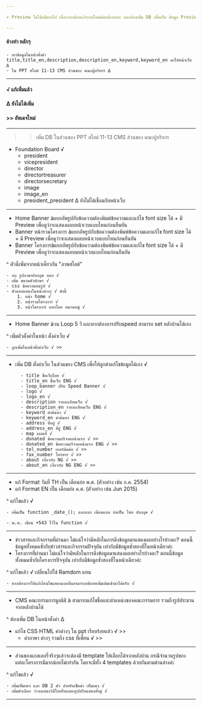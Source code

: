 ```yaml
---

- Preview ไม่ได้เพิ่มลงไป เนื่องจากต้องแก้ระบบใหม่ค่อนข้างเยอะ และต้องเพิ่ม DB เพื่อเก็บ ข้อมูล Preview แยก หรือคือ ทำหน้าแบบเดี่ยวกันกับหน้าแสดงผล แต่งเก็บเป็นอีกไฟล์ไว้

---
```

#### ค้างทำ หลักๆ
	- เอาข้อมูลในหน้าตั้งค่า  title,title_en,description,description_en,keyword,keyword_en มาใส่หน้าเว็บ ∆
	- ใน PPT สไลต์ 11-13 CMS ส่วนของ คณะผู้บริหาร ∆

---

#### √ แก้เพิ่มแล้ว
#### ∆ ยังไม่ได้เพิ่ม
#### >> อัพเดจใหม่
---
>> เพิ่ม DB ในส่วนของ PPT สไลต์ 11-13 CMS ส่วนของ คณะผู้บริหาร
- Foundation Board √
	- president
	- vicepresident
	- director
	- directortreasurer
	- directorsecretary
	- image
	- image_en
	- president_president
 ∆ ยังไม่ได้เชื่อมกับหน้าเว็บ
---
- Home Banner àแยกอัพรูปกับข้อความต้องพิมพ์ข้อความและแก้ไข font size ได้ + มี Preview เพื่อดูว่าจะแสดงผลบหน้าเวบแบบไหนก่อนยืนยัน
- Banner หน้ารวมโครงการ àแยกอัพรูปกับข้อความต้องพิมพ์ข้อความและแก้ไข font size ได้ + มี Preview เพื่อดูว่าจะแสดงผลบหน้าเวบแบบไหนก่อนยืนยัน
- Banner โครงการàแยกอัพรูปกับข้อความต้องพิมพ์ข้อความและแก้ไข font size ได้ + มี Preview เพื่อดูว่าจะแสดงผลบนหน้าเวบแบบไหนก่อนยืนยัน

^ ตัวนี่เพิ่มจากหน้าเดี่ยวกัน "ภาพสไลต์"

	- ลบ รูปภาษาอังกฤษ ออก √
	- เพิ่ม ขนาดตัวอักษร √
	- css ข้อความบนรูป √
	- ตัวแยกแสดงในหน้าต่างๆ √ ดังนี้
		1. หน้า home √
		2. หน้ารวมโครงการ √
		3. หน้าโครงการ แยกโดย หมวดหมู่ √

---

- Home Banner àวน Loop 5 วิ และหากต้องการปรับspeed สามารถ set หลังบ้านได้เอง

^ เพิ่มตัวตั้งค่าในหน้า ตั้งค่าเว็บ √

	- ถูกเพิ่มในหน้าตั้งค่าเว็บ √ >>

---

- เพิ่ม DB ตั้งค่าเว็บ ในส่วนของ CMS เพื่อให้ลูกค้าแก้ไขข้อมูลได้เอง √
 
 		- title ชื่อเว็บไทย √
		- title_en ชื่อเว็บ ENG √
		- loop_banner ปรับ Speed Banner √
		- logo √
		- logo_en √
		- description รายละเอียดเว็บ √
		- description_en รายละเอียดเว็บ ENG √
		- keyword คำค้นหา √
		- keyword_en คำค้นหา ENG √
		- address ที่อยู่ √
		- address_en ที่ยู่ ENG √
		- map แผนที่ √
		- donated ข้อความบริจาคหน้าแรก √ >>
		- donated_en ข้อความบริจาคหน้าแรก ENG √ >>
		- tel_number เบอร์ติดต่อ √ >>
		- fax_number โทรสาร √ >>
		- about เกี่ยวกับ NG √ >>
		- about_en เกี่ยวกับ NG ENG √ >>

---

- แก้ Format  วันที่ TH เป็น เดือนย่อ พ.ศ. (ตัวอย่าง เช่น ก.ค. 2554)
- แก้ Format  EN เป็น เดือนย่อ ค.ศ. (ตัวอย่าง เช่น Jun 2015)

^ แก้ไขแล้ว √

	- เพิ่มเป็น function _date_(); และแยก เดือนแบบ ย่อเป็น ไทย อังกฤษ √

	- พ.ศ. เขียน +543 ไว้ใน function √

---
- ข่าวสารและกิจกรรมที่ผ่านมา ไม่แน่ใจว่ามีหลักในการดึงข้อมูลมาแสดงผลอย่างไรบ้างคะ? ตอนนี้ข้อมูลทั้งหมดซ้ำกับข่าวสารและกิจกรรมปัจจุบัน เท่ากับมีข้อมูลซ้ำสองที่ในหน้าเดียวค่ะ
- โครงการที่ผ่านมา ไม่แน่ใจว่ามีหลักในการดึงข้อมูลมาแสดงผลอย่างไรบ้างคะ? ตอนนี้ข้อมูลทั้งหมดซ้ำกับโครงการปัจจุบัน เท่ากับมีข้อมูลซ้ำสองที่ในหน้าเดียวค่ะ

^ แก้ไขแล้ว √ เปลี่ยนไปใช่ Ramdom แทน

	- หากต้องการให้แก้เงื่อนไขแสดงแบบอื่นสามารถอธิบายเพิ่มเติมเข้ามาได้ครับ √

---
- CMS คณะกรรมการมูลนิธิ à สามารถแก้ไขชื่อและตำแหน่งของคณะกรรมการ รวมถึงรูปประธานจากหลังบ้านได้

^ ต้องเพิ่ม DB ในหน้าตั้งค่า ∆

- แก้ไข CSS HTML คำต่างๆ ใน ppt เรียบร้อยแล้ว √ >>
	- คำภาษา ต่างๆ รวมถึง css ที่เพี้ยน √ >>

---

- ส่วนของแกลเลอรี่จริงๆแล้วจะต้องมี template ให้เลือกได้จากหลังบ้าน กรณีจำนวนรูปของแต่ละโครงการมีมากน้อยไม่เท่ากัน โดยจะมีทั้ง 4 templates ด้วยกันตามด้านล่างค่ะ

^ แก้ไขแล้ว √

	- เพิ่มเท็มเพจ และ DB 2 ตัว สำหรับเช็คค่า เท็มเพจ √
	- เพิ่มตัวเลือก ว่าจะแสดงวิดีโอหรือแสดงรูปหรือแสดงทั้งคู่ √

---
